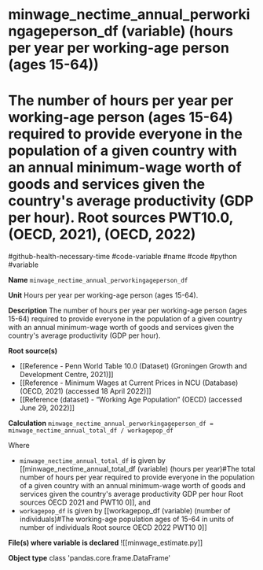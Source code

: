 # minwage_nectime_annual_perworkingageperson_df (variable) (hours per year per working-age person (ages 15-64))
# The number of hours per year per working-age person (ages 15-64) required to provide everyone in the population of a given country with an annual minimum-wage worth of goods and services given the country's average productivity (GDP per hour). Root sources PWT10.0, (OECD, 2021), (OECD, 2022)
#github-health-necessary-time
#code-variable #name #code #python #variable

**Name**
`minwage_nectime_annual_perworkingageperson_df`

**Unit**
Hours per year per working-age person (ages 15-64).

**Description**
The number of hours per year per working-age person (ages 15-64) required to provide everyone in the population of a given country with an annual minimum-wage worth of goods and services given the country's average productivity (GDP per hour).

**Root source(s)**
- [[Reference - Penn World Table 10.0 (Dataset) (Groningen Growth and Development Centre, 2021)]]
- [[Reference - Minimum Wages at Current Prices in NCU (Database) (OECD, 2021) (accessed 18 April 2022)]]
- [[Reference (dataset) - “Working Age Population” (OECD) (accessed June 29, 2022)]]

**Calculation**
`minwage_nectime_annual_perworkingageperson_df = minwage_nectime_annual_total_df / workagepop_df`

Where
- `minwage_nectime_annual_total_df` is given by [[minwage_nectime_annual_total_df (variable) (hours per year)#The total number of hours per year required to provide everyone in the population of a given country with an annual minimum-wage worth of goods and services given the country's average productivity GDP per hour Root sources OECD 2021 and PWT10 0]], and
- `workagepop_df` is given by [[workagepop_df (variable) (number of individuals)#The working-age population ages of 15-64 in units of number of individuals Root source OECD 2022 PWT10 0]]

**File(s) where variable is declared**
![[minwage_estimate.py]]

**Object type**
class 'pandas.core.frame.DataFrame'
